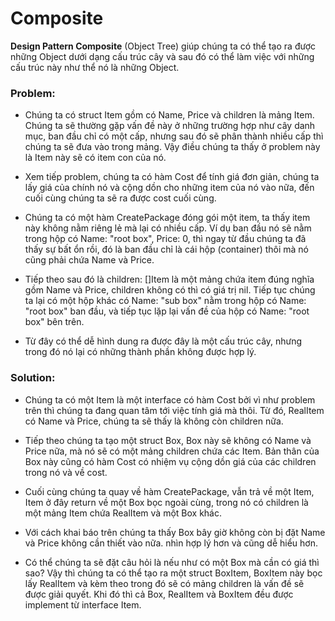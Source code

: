 # Composite

**Design Pattern Composite** (Object Tree) giúp chúng ta có thể tạo ra được những Object dưới dạng cấu trúc cây và sau đó có thể làm việc với những cấu trúc này như thể nó là những Object.

### Problem:

- Chúng ta có struct Item gồm có Name, Price và children là mảng Item. Chúng ta sẽ thường gặp vấn đề này ở những trường hợp như cây danh mục, ban đầu chỉ có một cấp, nhưng sau đó sẽ phân thành nhiều cấp thì chúng ta sẽ đưa vào trong mảng. Vậy điều chúng ta thấy ở problem này là Item này sẽ có item con của nó.

- Xem tiếp problem, chúng ta có hàm Cost để tính giá đơn giản, chúng ta lấy giá của chính nó và cộng dồn cho những item của nó vào nữa, đến cuối cùng chúng ta sẽ ra được cost cuối cùng.

- Chúng ta có một hàm CreatePackage đóng gói một item, ta thấy item này không nằm riêng lẻ mà lại có nhiều cấp. Ví dụ ban đầu nó sẽ nằm trong hộp có Name: "root box", Price: 0, thì ngay từ đầu chúng ta đã thấy sự bất ổn rồi, đó là ban đầu chỉ là cái hộp (container) thôi mà nó cũng phải chứa Name và Price.

- Tiếp theo sau đó là children: []Item là một mảng chứa item đúng nghĩa gồm Name và Price, children không có thì có giá trị nil. Tiếp tục chúng ta lại có một hộp khác có Name: "sub box" nằm trong hộp có Name: "root box" ban đầu, và tiếp tục lặp lại vấn đề của hộp có Name: "root box" bên trên.

- Từ đây có thể dễ hình dung ra được đây là một cấu trúc cây, nhưng trong đó nó lại có những thành phần không được hợp lý.

### Solution:

- Chúng ta có một Item là một interface có hàm Cost bởi vì như problem trên thì chúng ta đang quan tâm tới việc tính giá mà thôi. Từ đó, RealItem có Name và Price, chúng ta sẽ thấy là không còn children nữa.

- Tiếp theo chúng ta tạo một struct Box, Box này sẽ không có Name và Price nữa, mà nó sẽ có một mảng children chứa các Item. Bản thân của Box này cũng có hàm Cost có nhiệm vụ cộng dồn giá của các children trong nó và về cost.

- Cuối cùng chúng ta quay về hàm CreatePackage, vẫn trả về một Item, Item ở đây return về một Box bọc ngoài cùng, trong nó có children là một mảng Item chứa RealItem và một Box khác.

- Với cách khai báo trên chúng ta thấy Box bây giờ không còn bị đặt Name và Price không cần thiết vào nữa. nhìn hợp lý hơn và cũng dễ hiểu hơn.

- Có thể chúng ta sẽ đặt câu hỏi là nếu như có một Box mà cần có giá thì sao? Vậy thì chúng ta có thể tạo ra một struct BoxItem, BoxItem này bọc lấy RealItem và kèm theo trong đó sẽ có mảng children là vấn đề sẽ được giải quyết. Khi đó thì cả Box, RealItem và BoxItem đều được implement từ interface Item.
